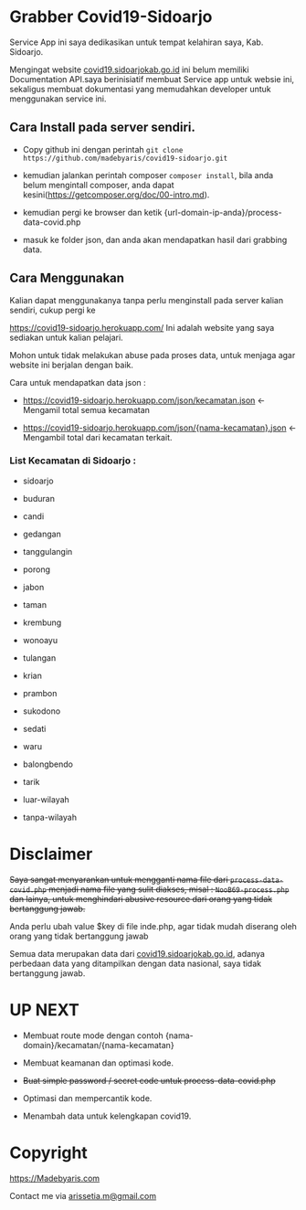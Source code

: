 
  

#  Grabber Covid19-Sidoarjo

  
  

Service App ini saya dedikasikan untuk tempat kelahiran saya, Kab. Sidoarjo.

Mengingat website [covid19.sidoarjokab.go.id](https://covid19.sidoarjokab.go.id) ini belum memiliki Documentation API.saya berinisiatif membuat Service app untuk websie ini, sekaligus membuat dokumentasi yang memudahkan developer untuk menggunakan service ini.

  

  

##  Cara Install pada server sendiri.

  

- Copy github ini dengan perintah `git clone https://github.com/madebyaris/covid19-sidoarjo.git`

  

- kemudian jalankan perintah composer `composer install`, bila anda belum mengintall composer, anda dapat kesini(https://getcomposer.org/doc/00-intro.md).

  

- kemudian pergi ke browser dan ketik {url-domain-ip-anda}/process-data-covid.php

  

- masuk ke folder json, dan anda akan mendapatkan hasil dari grabbing data.

  

  

##  Cara Menggunakan

  

Kalian dapat menggunakanya tanpa perlu menginstall pada server kalian sendiri, cukup pergi ke

https://covid19-sidoarjo.herokuapp.com/ Ini adalah website yang saya sediakan untuk kalian pelajari.

Mohon untuk tidak melakukan abuse pada proses data, untuk menjaga agar website ini berjalan dengan baik.

  

  

Cara untuk mendapatkan data json :

- https://covid19-sidoarjo.herokuapp.com/json/kecamatan.json <- Mengamil total semua kecamatan

- https://covid19-sidoarjo.herokuapp.com/json/{nama-kecamatan}.json <- Mengambil total dari kecamatan terkait.

  

  

###  List Kecamatan di Sidoarjo :

  

- sidoarjo

  

- buduran

  

- candi

  

- gedangan

  

- tanggulangin

  

- porong

  

- jabon

  

- taman

  

- krembung

  

- wonoayu

  

- tulangan

  

- krian

  

- prambon

  

- sukodono

  

- sedati

  

- waru

  

- balongbendo

  

- tarik

  

- luar-wilayah

  

- tanpa-wilayah

  

  

#  Disclaimer

  

~~Saya sangat menyarankan untuk mengganti nama file dari `process-data-covid.php` menjadi nama file yang sulit diakses, misal : `NooB69-process.php` dan lainya, untuk menghindari abusive resource dari orang yang tidak bertanggung jawab.~~

Anda perlu ubah value $key di file inde.php, agar tidak mudah diserang oleh orang yang tidak bertanggung jawab

  
  

Semua data merupakan data dari [covid19.sidoarjokab.go.id](https://covid19.sidoarjokab.go.id/), adanya perbedaan data yang ditampilkan dengan data nasional, saya tidak bertanggung jawab.

  

  

#  UP NEXT

  

- Membuat route mode dengan contoh {nama-domain}/kecamatan/{nama-kecamatan}

  

- Membuat keamanan dan optimasi kode.

  

- ~~Buat simple password / secret code untuk process-data-covid.php~~

  

- Optimasi dan mempercantik kode.

  

- Menambah data untuk kelengkapan covid19.

  

  

#  Copyright

  

https://Madebyaris.com

Contact me via arissetia.m@gmail.com